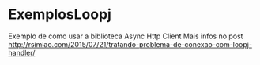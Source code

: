 # ExemplosLoopj
Exemplo de como usar a biblioteca Async Http Client
Mais infos no post
http://rsimiao.com/2015/07/21/tratando-problema-de-conexao-com-loopj-handler/
